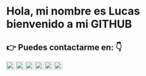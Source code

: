 # Hola, mi nombre es Lucas bienvenido a mi GITHUB



## 👉 Puedes contactarme en: 👇
<a href="https://twitter.com/lucashbuyatti">
  <img align="left" alt="Lucas Twitter | Twitter" width="22px" src="https://cdn.jsdelivr.net/npm/simple-icons@v3/icons/twitter.svg" />
</a>
<a href="https://www.linkedin.com/in/lucas-buyatti-1b486320b/">
  <img align="left" alt="Lucas Linkedin" width="22px" src="https://cdn.jsdelivr.net/npm/simple-icons@v3/icons/linkedin.svg" />
</a>
<a href="https://t.me/Lucasbuyatti">
  <img align="left" alt="Lucas Telegram" width="22px" src="https://cdn.jsdelivr.net/npm/simple-icons@v3/icons/telegram.svg" />
</a>
<a href="https://www.instagram.com/buyatti.lucas/?hl=es-la">
  <img align="left" alt="Lucas Instagram" width="22px" src="https://cdn.jsdelivr.net/npm/simple-icons@v3/icons/instagram.svg" />
</a>
<a href="https://www.reddit.com/user/Lucasbuyatti">
  <img align="left" alt="Lucas Reddit" width="22px" src="https://cdn.jsdelivr.net/npm/simple-icons@v3/icons/reddit.svg" />
</a>
<a href="https://github.com/lucasbuyatti">
  <img align="left" alt="Lucas GITHUB" width="22px" src="https://img.icons8.com/ios-glyphs/30/000000/github.png" />
</a>

